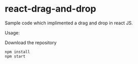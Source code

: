 # react-drag-and-drop
Sample code which implimented a drag and drop in react JS.

Usage:

  Download the repository 

    npm install
    npm start

